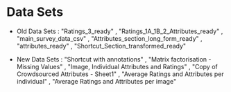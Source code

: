 # Data Sets

- Old Data Sets : "Ratings_3_ready" , "Ratings_1A_1B_2_Attributes_ready" , "main_survey_data_csv" , "Attributes_section_long_form_ready" , "attributes_ready" , "Shortcut_Section_transformed_ready"

- New Data Sets : "Shortcut with annotations" , "Matrix factorisation - Missing Values" , "Image, Individual Attributes and Ratings" , "Copy of Crowdsourced Attributes - Sheet1" , "Average Ratings and Attributes per individual" , "Average Ratings and Attributes per image" 
